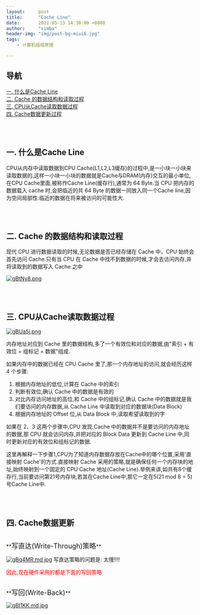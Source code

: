 ```yaml
---
layout:     post
title:      "Cache Line"
date:       2021-05-13 14:30:00 +0800
author:     "simba"
header-img: "img/post-bg-miui6.jpg"
tags:
    - 计算机组成原理

---
```









## 导航
[一. 什么是Cache Line](#jump1)
<br>
[二. Cache 的数据结构和读取过程](#jump2)
<br>
[三. CPU从Cache读取数据过程](#jump3)
<br>
[四. Cache数据更新过程](#jump4)
<br>









<br><br>
## <span id="jump1">一. 什么是Cache Line</span>

CPU从内存中读取数据到CPU Cache(L1,L2,L3缓存)的过程中,是一小块一小块来读取数据的,这样一小块一小块的数据就是Cache与DRAM(内存)交互的最小单位,在CPU Cache里面,被称作Cache Line(缓存行),通常为 64 Byte.当 CPU 把内存的数据载入 cache 时,会把临近的共 64 Byte 的数据一同放入同一个Cache line,因为空间局部性:临近的数据在将来被访问的可能性大.



<br><br>
## <span id="jump2">二. Cache 的数据结构和读取过程</span>

现代 CPU 进行数据读取的时候,无论数据是否已经存储在 Cache 中，CPU 始终会首先访问 Cache.只有当 CPU 在 Cache 中找不到数据的时候,才会去访问内存,并将读取到的数据写入 Cache 之中

[![gBtNy8.png](https://z3.ax1x.com/2021/05/13/gBtNy8.png)](https://imgtu.com/i/gBtNy8)



<br><br>
## <span id="jump3">三. CPU从Cache读取数据过程</span>

[![gBUa5j.png](https://z3.ax1x.com/2021/05/13/gBUa5j.png)](https://imgtu.com/i/gBUa5j)

内存地址对应到 Cache 里的数据结构,多了一个有效位和对应的数据,由"索引 + 有效位 + 组标记 + 数据"组成.<br>

如果内存中的数据已经在 CPU Cache 里了,那一个内存地址的访问,就会经历这样 4 个步骤:
1. 根据内存地址的低位,计算在 Cache 中的索引
2. 判断有效位,确认 Cache 中的数据是有效的
3. 对比内存访问地址的高位,和 Cache 中的组标记,确认 Cache 中的数据就是我们要访问的内存数据,从 Cache Line 中读取到对应的数据块(Data Block)
4. 根据内存地址的 Offset 位,从 Data Block 中,读取希望读取到的字

如果在 2、3 这两个步骤中,CPU 发现,Cache 中的数据并不是要访问的内存地址的数据,那 CPU 就会访问内存,并把对应的 Block Data 更新到 Cache Line 中,同时更新对应的有效位和组标记的数据.<br>

这里再解释一下步骤1,CPU为了知道内存数据存放在Cache中的哪个位置,采用'直接映射 Cache'的方式.直接映射 Cache 采用的策略,就是确保任何一个内存块的地址,始终映射到一个固定的 CPU Cache 地址(Cache Line).举例来讲,如共有8个缓存行,当前要访问第21号内存块,若其在Cache Line中,那它一定在5(21 mod 8 = 5)号Cache Line中.<br>



<br><br>
## <span id="jump4">四. Cache数据更新</span>

<br>
**<font size="4">写直达(Write-Through)策略</font>**<br>

[![gBq4MR.md.jpg](https://z3.ax1x.com/2021/05/13/gBq4MR.md.jpg)](https://imgtu.com/i/gBq4MR)
写直达策略的问题是: 太慢!!!!<br>

<font color="red">因此,现在硬件采用的都是下面的写回策略</font> <br>


<br>
**<font size="4">写回(Write-Back)</font>** <br>

[![gBI1KK.md.jpg](https://z3.ax1x.com/2021/05/13/gBI1KK.md.jpg)](https://imgtu.com/i/gBI1KK)
